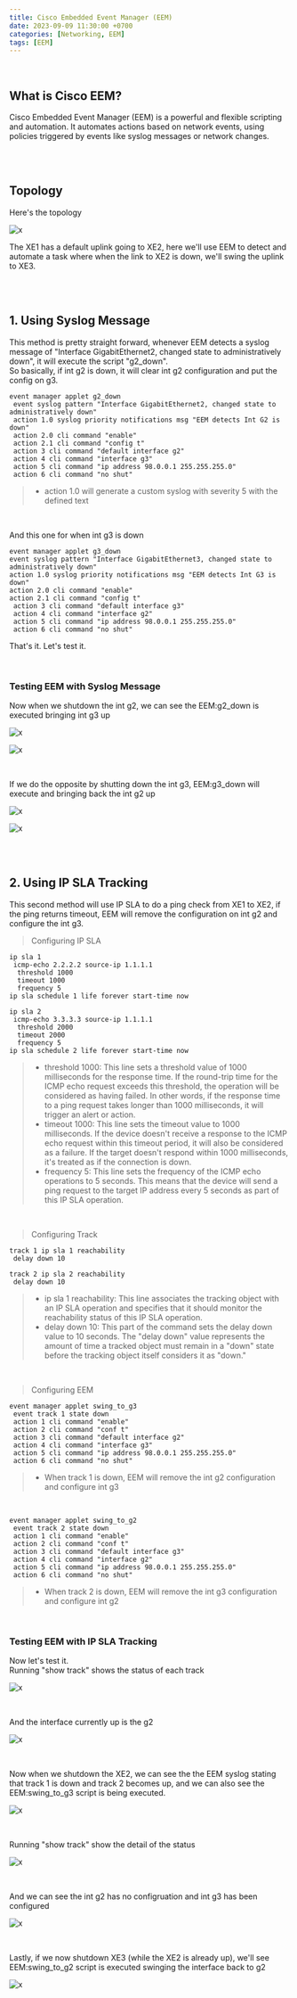 ```yaml
---
title: Cisco Embedded Event Manager (EEM)
date: 2023-09-09 11:30:00 +0700
categories: [Networking, EEM]
tags: [EEM]
---
```


<br>

## What is Cisco EEM?

Cisco Embedded Event Manager (EEM) is a powerful and flexible scripting and automation. It automates actions based on network events, using policies triggered by events like syslog messages or network changes.

<br>
<br>

## Topology

Here's the topology

![x](/static/2023-09-09-eem/01.png)

The XE1 has a default uplink going to XE2, here we'll use EEM to detect and automate a task where when the link to XE2 is down, we'll swing the uplink to XE3.

<br>
<br>

## 1. Using Syslog Message

This method is pretty straight forward, whenever EEM detects a syslog message of "Interface GigabitEthernet2, changed state to administratively down", it will execute the script "g2_down". <br>
So basically, if int g2 is down, it will clear int g2 configuration and put the config on g3.

```shell
event manager applet g2_down
 event syslog pattern "Interface GigabitEthernet2, changed state to administratively down"
 action 1.0 syslog priority notifications msg "EEM detects Int G2 is down"
 action 2.0 cli command "enable"
 action 2.1 cli command "config t"
 action 3 cli command "default interface g2"
 action 4 cli command "interface g3"
 action 5 cli command "ip address 98.0.0.1 255.255.255.0"
 action 6 cli command "no shut"
```

> * action 1.0 will generate a custom syslog with severity 5 with the defined text

<br>

And this one for when int g3 is down

```shell
event manager applet g3_down
event syslog pattern "Interface GigabitEthernet3, changed state to administratively down"
action 1.0 syslog priority notifications msg "EEM detects Int G3 is down"
action 2.0 cli command "enable"
action 2.1 cli command "config t"
 action 3 cli command "default interface g3"
 action 4 cli command "interface g2"
 action 5 cli command "ip address 98.0.0.1 255.255.255.0"
 action 6 cli command "no shut"
```

That's it. Let's test it.

<br>

### Testing EEM with Syslog Message

Now when we shutdown the int g2, we can see the EEM:g2_down is executed bringing int g3 up

![x](/static/2023-09-09-eem/08.png)

![x](/static/2023-09-09-eem/09.png)

<br>

If we do the opposite by shutting down the int g3, EEM:g3_down will execute and bringing back the int g2 up

![x](/static/2023-09-09-eem/10.png)

![x](/static/2023-09-09-eem/11.png)


<br>
<br>


## 2. Using IP SLA Tracking

This second method will use IP SLA to do a ping check from XE1 to XE2, if the ping returns timeout, EEM will remove the configuration on int g2 and configure the int g3. <br>

> Configuring IP SLA

```shell
ip sla 1
 icmp-echo 2.2.2.2 source-ip 1.1.1.1
  threshold 1000
  timeout 1000
  frequency 5
ip sla schedule 1 life forever start-time now

ip sla 2
 icmp-echo 3.3.3.3 source-ip 1.1.1.1
  threshold 2000
  timeout 2000
  frequency 5
ip sla schedule 2 life forever start-time now
```

> * threshold 1000: This line sets a threshold value of 1000 milliseconds for the response time. If the round-trip time for the ICMP echo request exceeds this threshold, the operation will be considered as having failed. In other words, if the response time to a ping request takes longer than 1000 milliseconds, it will trigger an alert or action. <br>
> * timeout 1000: This line sets the timeout value to 1000 milliseconds. If the device doesn't receive a response to the ICMP echo request within this timeout period, it will also be considered as a failure. If the target doesn't respond within 1000 milliseconds, it's treated as if the connection is down. <br>
> * frequency 5: This line sets the frequency of the ICMP echo operations to 5 seconds. This means that the device will send a ping request to the target IP address every 5 seconds as part of this IP SLA operation. <br>

<br>

> Configuring Track

```shell
track 1 ip sla 1 reachability
 delay down 10
 
track 2 ip sla 2 reachability
 delay down 10
```

> * ip sla 1 reachability: This line associates the tracking object with an IP SLA operation and specifies that it should monitor the reachability status of this IP SLA operation. <br>
> * delay down 10: This part of the command sets the delay down value to 10 seconds. The "delay down" value represents the amount of time a tracked object must remain in a "down" state before the tracking object itself considers it as "down." <br>

<br>

> Configuring EEM

```shell
event manager applet swing_to_g3
 event track 1 state down
 action 1 cli command "enable"
 action 2 cli command "conf t"
 action 3 cli command "default interface g2"
 action 4 cli command "interface g3"
 action 5 cli command "ip address 98.0.0.1 255.255.255.0"
 action 6 cli command "no shut"
```

> * When track 1 is down, EEM will remove the int g2 configuration and configure int g3

<br>

```shell
event manager applet swing_to_g2
 event track 2 state down
 action 1 cli command "enable"
 action 2 cli command "conf t"
 action 3 cli command "default interface g3"
 action 4 cli command "interface g2"
 action 5 cli command "ip address 98.0.0.1 255.255.255.0"
 action 6 cli command "no shut"
```

> * When track 2 is down, EEM will remove the int g3 configuration and configure int g2

<br>

### Testing EEM with IP SLA Tracking

Now let's test it. <br>
Running "show track" shows the status of each track

![x](/static/2023-09-09-eem/02.png)

<br>

And the interface currently up is the g2

![x](/static/2023-09-09-eem/03.png)

<br>

Now when we shutdown the XE2, we can see the the EEM syslog stating that track 1 is down and track 2 becomes up, and we can also see the EEM:swing_to_g3 script is being executed.

![x](/static/2023-09-09-eem/04.png)

<br>

Running "show track" show the detail of the status

![x](/static/2023-09-09-eem/05.png)

<br>

And we can see the int g2 has no configruation and int g3 has been configured

![x](/static/2023-09-09-eem/06.png)

<br>

Lastly, if we now shutdown XE3 (while the XE2 is already up), we'll see EEM:swing_to_g2 script is executed swinging the interface back to g2

![x](/static/2023-09-09-eem/07.png)

<br>